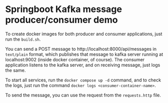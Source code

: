 # Springboot Kafka message producer/consumer demo

To create docker images for both producer and consumer applications, just run the `build.sh`.

You can send a POST message to http://localhost:8000/api/messages in `text/plain` format, which publishes that message to kafka server running at localhost:9002 (inside docker container, of course). The consumer application listens to the kafka server, and on receiving message, just logs the same.

To start all services, run the `docker compose up -d` command, and to check the logs, just run the command `docker logs <consumer-container-name>`.

To send the message, you can use the request from the `requests.http` file.
